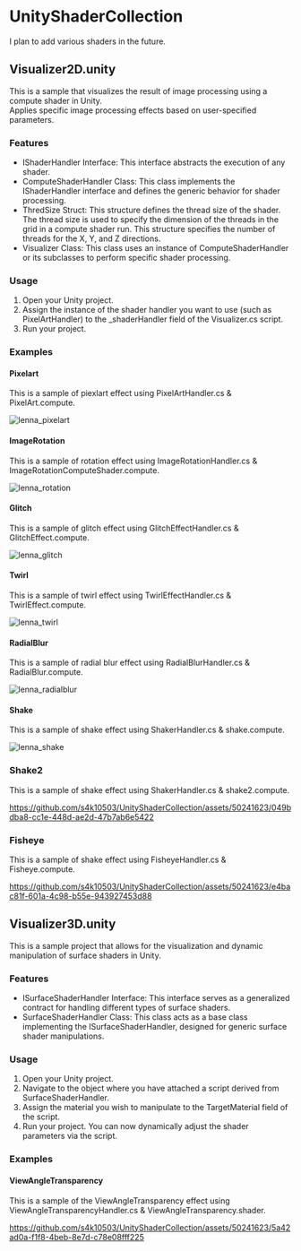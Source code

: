 # UnityShaderCollection

I plan to add various shaders in the future.

## Visualizer2D.unity

This is a sample that visualizes the result of image processing using a compute shader in Unity.  
Applies specific image processing effects based on user-specified parameters.

### Features

- IShaderHandler Interface: This interface abstracts the execution of any shader.
- ComputeShaderHandler Class: This class implements the IShaderHandler interface and defines the generic behavior for shader processing.
- ThredSize Struct: This structure defines the thread size of the shader. The thread size is used to specify the dimension of the threads in the grid in a compute shader run. This structure specifies the number of threads for the X, Y, and Z directions.
- Visualizer Class: This class uses an instance of ComputeShaderHandler or its subclasses to perform specific shader processing.

### Usage

1. Open your Unity project.
1. Assign the instance of the shader handler you want to use (such as PixelArtHandler) to the _shaderHandler field of the Visualizer.cs script.
1. Run your project.

### Examples

#### Pixelart

This is a sample of piexlart effect using PixelArtHandler.cs & PixelArt.compute.  

![lenna_pixelart](https://github.com/s4k10503/UnityShaderCollection/assets/50241623/35b3c224-19d1-44f2-8700-18c367836210)

#### ImageRotation

This is a sample of rotation effect using ImageRotationHandler.cs & ImageRotationComputeShader.compute.  

![lenna_rotation](https://github.com/s4k10503/UnityShaderCollection/assets/50241623/2d9b5e49-279c-43cb-89ce-a1f0cc1bfdcf)

#### Glitch

This is a sample of glitch effect using GlitchEffectHandler.cs & GlitchEffect.compute.  

![lenna_glitch](https://github.com/s4k10503/UnityShaderCollection/assets/50241623/95e784d5-3603-4896-a61c-9ad4a1ac3779)

#### Twirl

This is a sample of twirl effect using TwirlEffectHandler.cs & TwirlEffect.compute.  

![lenna_twirl](https://github.com/s4k10503/UnityShaderCollection/assets/50241623/d05acaa6-15b3-497b-a6b2-69adc8ce0d24)

#### RadialBlur

This is a sample of radial blur effect using RadialBlurHandler.cs & RadialBlur.compute.

![lenna_radialblur](https://github.com/s4k10503/UnityShaderCollection/assets/50241623/580472a0-87e4-43c6-906c-8eccbdfe22b8)

#### Shake

This is a sample of shake effect using ShakerHandler.cs & shake.compute.

![lenna_shake](https://github.com/s4k10503/UnityShaderCollection/assets/50241623/8f5443c2-d223-4e21-8de9-c80e683ba85d)

### Shake2

This is a sample of shake effect using ShakerHandler.cs & shake2.compute.

<https://github.com/s4k10503/UnityShaderCollection/assets/50241623/049bdba8-cc1e-448d-ae2d-47b7ab6e5422>

### Fisheye

This is a sample of shake effect using FisheyeHandler.cs & Fisheye.compute.

<https://github.com/s4k10503/UnityShaderCollection/assets/50241623/e4bac81f-601a-4c98-b55e-943927453d88>

## Visualizer3D.unity

This is a sample project that allows for the visualization and dynamic manipulation of surface shaders in Unity.

### Features

- ISurfaceShaderHandler Interface: This interface serves as a generalized contract for handling different types of surface shaders.
- SurfaceShaderHandler Class: This class acts as a base class implementing the ISurfaceShaderHandler, designed for generic surface shader manipulations.

### Usage

1. Open your Unity project.
1. Navigate to the object where you have attached a script derived from SurfaceShaderHandler.
1. Assign the material you wish to manipulate to the TargetMaterial field of the script.
1. Run your project. You can now dynamically adjust the shader parameters via the script.

### Examples

#### ViewAngleTransparency

This is a sample of the ViewAngleTransparency effect using ViewAngleTransparencyHandler.cs & ViewAngleTransparency.shader.

<https://github.com/s4k10503/UnityShaderCollection/assets/50241623/5a42ad0a-f1f8-4beb-8e7d-c78e08fff225>
